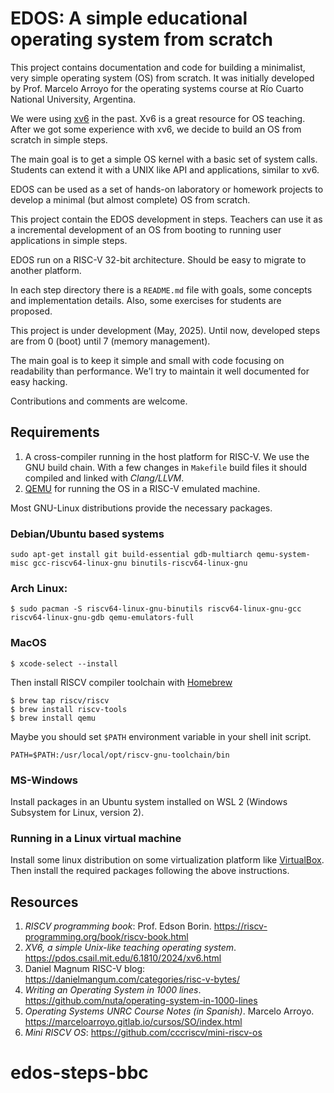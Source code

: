 # EDOS: A simple educational operating system from scratch

This project contains documentation and code for building a minimalist, very
simple operating system (OS) from scratch. It was initially developed by Prof.
Marcelo Arroyo for the operating systems course at Río Cuarto National
University, Argentina.

We were using [xv6](https://pdos.csail.mit.edu/6.1810/2024/xv6.html) in the
past. Xv6 is a great resource for OS teaching. After we got some experience with
xv6, we decide to build an OS from scratch in simple steps.

The main goal is to get a simple OS kernel with a basic set of system calls.
Students can extend it with a UNIX like API and applications, similar to xv6.

EDOS can be used as a set of hands-on laboratory or homework projects to
develop a minimal (but almost complete) OS from scratch.

This project contain the EDOS development in steps. Teachers can use it as a
incremental development of an OS from booting to running user applications in
simple steps.

EDOS run on a RISC-V 32-bit architecture. Should be easy to migrate to another
platform.

In each step directory there is a `README.md` file with goals, some concepts and
implementation details. Also, some exercises for students are proposed.

This project is under development (May, 2025). Until now, developed steps are
from 0 (boot) until 7 (memory management).

The main goal is to keep it simple and small with code focusing on readability
than performance. We'l try to maintain it well documented for easy hacking.

Contributions and comments are welcome.

## Requirements

1. A cross-compiler running in the host platform for RISC-V. We use the GNU
   build chain. With a few changes in `Makefile` build files it should compiled
   and linked with *Clang/LLVM*.
2. [QEMU](https://www.qemu.org/) for running the OS in a RISC-V emulated
   machine.

Most GNU-Linux distributions provide the necessary packages.

### Debian/Ubuntu based systems

```
sudo apt-get install git build-essential gdb-multiarch qemu-system-misc gcc-riscv64-linux-gnu binutils-riscv64-linux-gnu
```

### Arch Linux:

 ```
 $ sudo pacman -S riscv64-linux-gnu-binutils riscv64-linux-gnu-gcc riscv64-linux-gnu-gdb qemu-emulators-full
 ```

 ### MacOS

 ```
 $ xcode-select --install
 ```

 Then install RISCV compiler toolchain with [Homebrew](https://brew.sh/)

```
$ brew tap riscv/riscv
$ brew install riscv-tools
$ brew install qemu
```

Maybe you should set `$PATH` environment variable in your shell init script.

```
PATH=$PATH:/usr/local/opt/riscv-gnu-toolchain/bin
```

### MS-Windows

Install packages in an Ubuntu system installed on WSL 2 (Windows Subsystem for
Linux, version 2).

### Running in a Linux virtual machine

Install some linux distribution on some virtualization platform like
[VirtualBox](https://www.virtualbox.org/). Then install the required packages
following the above instructions.

## Resources

1. *RISCV programming book*: Prof. Edson Borin. 
   https://riscv-programming.org/book/riscv-book.html
2. *XV6,  a simple Unix-like teaching operating system*. 
   https://pdos.csail.mit.edu/6.1810/2024/xv6.html
3. Daniel Magnum RISC-V blog: https://danielmangum.com/categories/risc-v-bytes/
4. *Writing an Operating System in 1000 lines*. 
   https://github.com/nuta/operating-system-in-1000-lines
5. *Operating Systems UNRC Course Notes (in Spanish)*. Marcelo Arroyo.
   https://marceloarroyo.gitlab.io/cursos/SO/index.html
6. *Mini RISCV OS*: https://github.com/cccriscv/mini-riscv-os

# edos-steps-bbc
